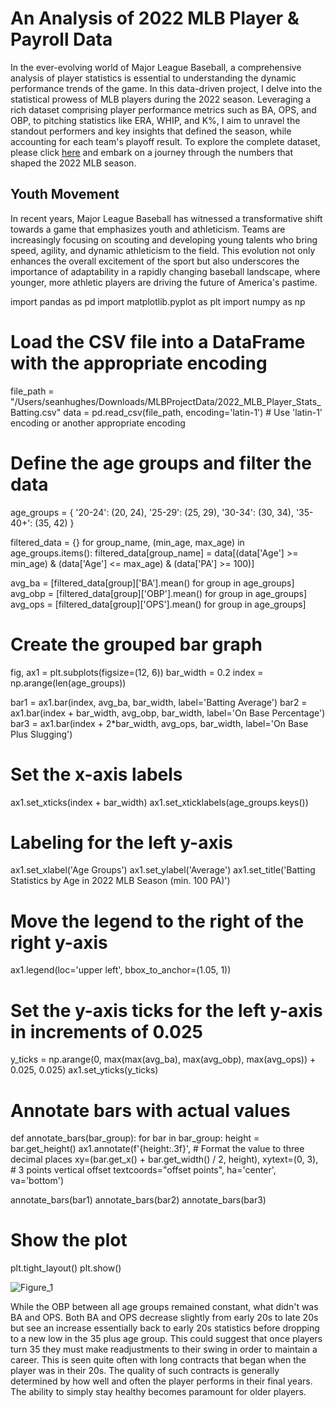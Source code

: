 # An Analysis of 2022 MLB Player & Payroll Data
In the ever-evolving world of Major League Baseball, a comprehensive analysis of player statistics is essential to understanding the dynamic performance trends of the game. In this data-driven project, I delve into the statistical prowess of MLB players during the 2022 season. Leveraging a rich dataset comprising player performance metrics such as BA, OPS, and OBP, to pitching statistics like ERA, WHIP, and K%, I aim to unravel the standout performers and key insights that defined the season, while accounting for each team's playoff result. To explore the complete dataset, please click [here](https://www.kaggle.com/datasets/vivovinco/2022-mlb-player-stats) and embark on a journey through the numbers that shaped the 2022 MLB season.

## Youth Movement
In recent years, Major League Baseball has witnessed a transformative shift towards a game that emphasizes youth and athleticism. Teams are increasingly focusing on scouting and developing young talents who bring speed, agility, and dynamic athleticism to the field. This evolution not only enhances the overall excitement of the sport but also underscores the importance of adaptability in a rapidly changing baseball landscape, where younger, more athletic players are driving the future of America's pastime.

import pandas as pd
import matplotlib.pyplot as plt
import numpy as np

# Load the CSV file into a DataFrame with the appropriate encoding
file_path = "/Users/seanhughes/Downloads/MLBProjectData/2022_MLB_Player_Stats_Batting.csv"
data = pd.read_csv(file_path, encoding='latin-1')  # Use 'latin-1' encoding or another appropriate encoding

# Define the age groups and filter the data
age_groups = {
    '20-24': (20, 24),
    '25-29': (25, 29),
    '30-34': (30, 34),
    '35-40+': (35, 42)
}

filtered_data = {}
for group_name, (min_age, max_age) in age_groups.items():
    filtered_data[group_name] = data[(data['Age'] >= min_age) & (data['Age'] <= max_age) & (data['PA'] >= 100)]

avg_ba = [filtered_data[group]['BA'].mean() for group in age_groups]
avg_obp = [filtered_data[group]['OBP'].mean() for group in age_groups]
avg_ops = [filtered_data[group]['OPS'].mean() for group in age_groups]

# Create the grouped bar graph
fig, ax1 = plt.subplots(figsize=(12, 6))
bar_width = 0.2
index = np.arange(len(age_groups))

bar1 = ax1.bar(index, avg_ba, bar_width, label='Batting Average')
bar2 = ax1.bar(index + bar_width, avg_obp, bar_width, label='On Base Percentage')
bar3 = ax1.bar(index + 2*bar_width, avg_ops, bar_width, label='On Base Plus Slugging')

# Set the x-axis labels
ax1.set_xticks(index + bar_width)
ax1.set_xticklabels(age_groups.keys())

# Labeling for the left y-axis
ax1.set_xlabel('Age Groups')
ax1.set_ylabel('Average')
ax1.set_title('Batting Statistics by Age in 2022 MLB Season (min. 100 PA)')

# Move the legend to the right of the right y-axis
ax1.legend(loc='upper left', bbox_to_anchor=(1.05, 1))

# Set the y-axis ticks for the left y-axis in increments of 0.025
y_ticks = np.arange(0, max(max(avg_ba), max(avg_obp), max(avg_ops)) + 0.025, 0.025)
ax1.set_yticks(y_ticks)

# Annotate bars with actual values
def annotate_bars(bar_group):
    for bar in bar_group:
        height = bar.get_height()
        ax1.annotate(f'{height:.3f}',  # Format the value to three decimal places
                     xy=(bar.get_x() + bar.get_width() / 2, height),
                     xytext=(0, 3),  # 3 points vertical offset
                     textcoords="offset points",
                     ha='center', va='bottom')

annotate_bars(bar1)
annotate_bars(bar2)
annotate_bars(bar3)

# Show the plot
plt.tight_layout()
plt.show()

![Figure_1](https://github.com/seanh824/MLBProject/assets/140123586/e659dafb-74cd-45c9-8377-849511c92383)

While the OBP between all age groups remained constant, what didn't was BA and OPS. Both BA and OPS decrease slightly from early 20s to late 20s but see an increase essentially back to early 20s statistics before dropping to a new low in the 35 plus age group. This could suggest that once players turn 35 they must make readjustments to their swing in order to maintain a career. This is seen quite often with long contracts that began when the player was in their 20s.  The quality of such contracts is generally determined by how well and often the player performs in their final years. The ability to simply stay healthy becomes paramount for older players.  

